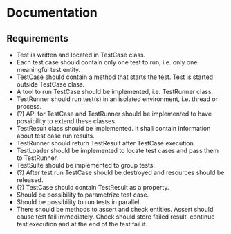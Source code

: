 # Documentation

## Requirements

- Test is written and located in TestCase class.
- Each test case should contain only one test to run, i.e. only one meaningful test entity.
- TestCase should contain a method that starts the test. 
  Test is started outside TestCase class.
- A tool to run TestCase should be implemented, i.e. TestRunner class.
- TestRunner should run test(s) in an isolated environment, i.e. thread or process.
- (?) API for TestCase and TestRunner should be implemented to have possibility to extend these classes.
- TestResult class should be implemented. It shall contain information about test case run results.
- TestRunner should return TestResult after TestCase execution.
- TestLoader should be implemented to locate test cases and pass them to TestRunner.
- TestSuite should be implemented to group tests.
- (?) After test run TestCase should be destroyed and resources should be released.
- (?) TestCase should contain TestResult as a property.
- Should be possibility to parametrize test case.
- Should be possibility to run tests in parallel.
- There should be methods to assert and check entities.
  Assert should cause test fail immediately.
  Check should store failed result, continue test execution and at the end of the test fail it.
